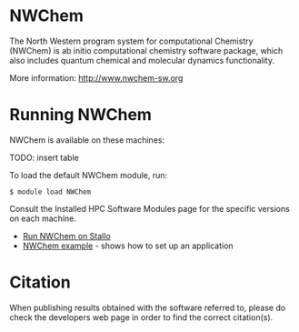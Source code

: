 # NWChem

The North Western program system for computational Chemistry (NWChem) is ab initio computational chemistry software package, which also includes quantum chemical and molecular dynamics functionality.

More information: http://www.nwchem-sw.org


# Running NWChem

NWChem is available on these machines:

TODO: insert table

To load the default NWChem module, run:

    $ module load NWChem

Consult the Installed HPC Software Modules page for the specific versions on each machine.

* [Run NWChem on Stallo](https://source.uit.no/cpe/examplescripts/tree/master/nwchem)
* [NWChem example](https://source.uit.no/cpe/examplescripts/tree/master/nwchem) - shows how to set up an application

# Citation

When publishing results obtained with the software referred to, please do check the developers web page in order to find the correct citation(s).
